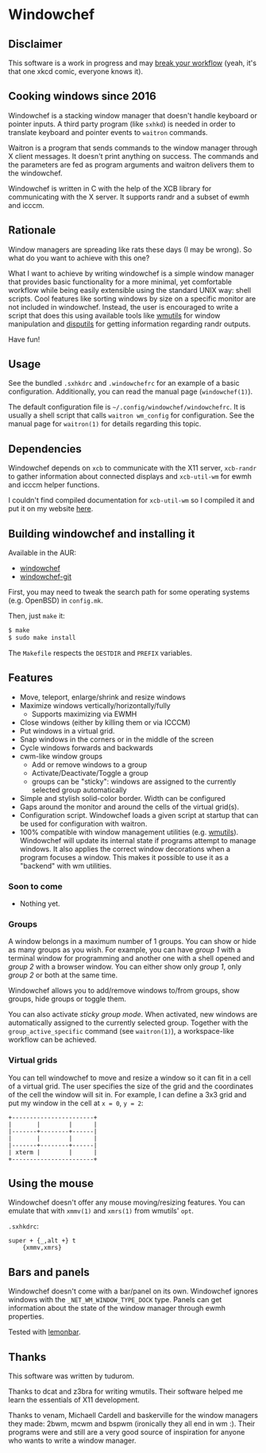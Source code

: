 Windowchef
==========

Disclaimer
----------

This software is a work in progress and may [break your workflow](https://xkcd.com/1172/) (yeah, it's that one xkcd comic, everyone
knows it).

Cooking windows since 2016
--------------------------

Windowchef is a stacking window manager that doesn't handle keyboard or
pointer inputs. A third party program (like `sxhkd`) is needed in order to
translate keyboard and pointer events to `waitron` commands.

Waitron is a program that sends commands to the window manager through X client
messages. It doesn't print anything on success. The commands and the
parameters are fed as program arguments and waitron delivers them to the
windowchef.

Windowchef is written in C with the help of the XCB library for
communicating with the X server. It supports randr and a subset of ewmh and
icccm.

Rationale
---------

Window managers are spreading like rats these days (I may be wrong). So what do you want to achieve with this one?

What I want to achieve by writing windowchef is a simple window manager that
provides basic functionality for a more minimal, yet comfortable workflow while
being easily extensible using the standard UNIX way: shell scripts. Cool
features like sorting windows by size on a specific monitor are not
included in windowchef. Instead, the user is encouraged to write a script that
does this using available tools like [wmutils](https://github.com/wmutils)
for window manipulation and [disputils](https://arcetera.moe/git/disputils/log.html) for getting information regarding randr outputs.

Have fun!

Usage
-----

See the bundled `.sxhkdrc` and `.windowchefrc` for an example of a basic
configuration. Additionally, you can read the manual page (`windowchef(1)`).

The default configuration file is `~/.config/windowchef/windowchefrc`. It is usually
a shell script that calls `waitron wm_config` for configuration. See the
manual page for `waitron(1)` for details regarding this topic.


Dependencies
------------

Windowchef depends on `xcb` to communicate with the X11 server, `xcb-randr` to
gather information about connected displays and `xcb-util-wm` for ewmh and icccm helper functions.

I couldn't find compiled documentation for `xcb-util-wm` so I compiled it and
put it on my website [here](http://thetudor.ddns.net/res).

Building windowchef and installing it
-------------------------------------

Available in the AUR:

* [windowchef](https://aur.archlinux.org/packages/windowchef/)
* [windowchef-git](https://aur.archlinux.org/packages/windowchef-git/)

First, you may need to tweak the search path for some operating systems (e.g.
OpenBSD) in `config.mk`.

Then, just `make` it:

```bash
$ make
$ sudo make install
```
The `Makefile` respects the `DESTDIR` and `PREFIX` variables.


Features
--------

* Move, teleport, enlarge/shrink and resize windows
* Maximize windows vertically/horizontally/fully
	* Supports maximizing via EWMH
* Close windows (either by killing them or via ICCCM)
* Put windows in a virtual grid.
* Snap windows in the corners or in the middle of the screen
* Cycle windows forwards and backwards
* cwm-like window groups
	* Add or remove windows to a group
	* Activate/Deactivate/Toggle a group
	* groups can be "sticky": windows are assigned to the currently
		selected group automatically
* Simple and stylish solid-color border. Width can be configured
* Gaps around the monitor and around the cells of the virtual grid(s).
* Configuration script. Windowchef loads a given script at startup that can be
	used for configuration with waitron.
* 100% compatible with window management utilities (e.g. [wmutils](https://github.com/wmutils/)). Windowchef will update its internal state if programs attempt to manage windows. It also applies the correct window decorations when a program focuses a window. This makes it possible to use it as a "backend" with wm utilities.

### Soon to come

- Nothing yet.

### Groups

A window belongs in a maximum number of 1 groups. You can show or hide as many
groups as you wish. For example, you can have *group 1* with a terminal window
for programming and another one with a shell opened and *group 2* with a
browser window. You can either show only *group 1*, only *group 2* or both
at the same time.

Windowchef allows you to add/remove windows to/from groups, show groups, hide
groups or toggle them.

You can also activate *sticky group mode*. When activated, new windows are
automatically assigned to the currently selected group. Together with the `group_active_specific` command (see `waitron(1)`), a workspace-like workflow can be achieved.

### Virtual grids

You can tell windowchef to move and resize a window so it can fit in a cell
of a virtual grid. The user specifies the size of the grid and the
coordinates of the cell the window will sit in. For example, I can define a 3x3
grid and put my window in the cell at `x = 0`, `y = 2`:

```
+-----------------------+
|       |        |      |
|-------+--------+------|
|       |        |      |
|-------+--------+------|
| xterm |        |      |
+-----------------------+
```

Using the mouse
---------------

Windowchef doesn't offer any mouse moving/resizing features. You can emulate
that with `xmmv(1)` and `xmrs(1)` from wmutils' `opt`.

`.sxhkdrc`:

```
super + {_,alt +} t
	{xmmv,xmrs}
```

Bars and panels
---------------

Windowchef doesn't come with a bar/panel on its own. Windowchef ignores
windows with the `_NET_WM_WINDOW_TYPE_DOCK` type. Panels can get
information about the state of the window manager through ewmh properties.

Tested with [lemonbar](https://github.com/lemonboy/bar).

Thanks
------

This software was written by tudurom.

Thanks to dcat and z3bra for writing wmutils. Their software helped me learn
the essentials of X11 development.

Thanks to venam, Michaell Cardell and baskerville for the window managers they
made: 2bwm, mcwm and bspwm (ironically they all end in wm :). Their
programs were and still are a very good source of inspiration for anyone who
wants to write a window manager.
